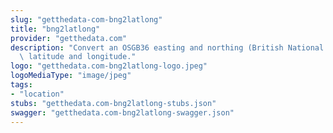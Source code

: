 ```yaml
---
slug: "getthedata-com-bng2latlong"
title: "bng2latlong"
provider: "getthedata.com"
description: "Convert an OSGB36 easting and northing (British National Grid) to WGS84\
  \ latitude and longitude."
logo: "getthedata.com-bng2latlong-logo.jpeg"
logoMediaType: "image/jpeg"
tags:
- "location"
stubs: "getthedata.com-bng2latlong-stubs.json"
swagger: "getthedata.com-bng2latlong-swagger.json"
---
```

